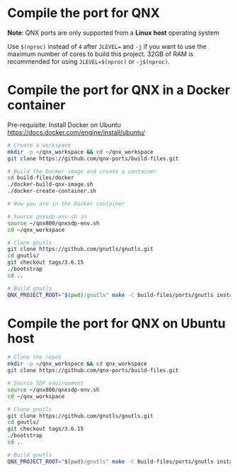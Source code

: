 # Compile the port for QNX

**Note**: QNX ports are only supported from a **Linux host** operating system

Use `$(nproc)` instead of `4` after `JLEVEL=` and `-j` if you want to use the maximum number of cores to build this project.
32GB of RAM is recommended for using `JLEVEL=$(nproc)` or `-j$(nproc)`.

# Compile the port for QNX in a Docker container

Pre-requisite: Install Docker on Ubuntu https://docs.docker.com/engine/install/ubuntu/

```bash
# Create a workspace
mkdir -p ~/qnx_workspace && cd ~/qnx_workspace
git clone https://github.com/qnx-ports/build-files.git

# Build the Docker image and create a container
cd build-files/docker
./docker-build-qnx-image.sh
./docker-create-container.sh

# Now you are in the Docker container

# Source qnxsdp-env.sh in
source ~/qnx800/qnxsdp-env.sh
cd ~/qnx_workspace

# Clone gnutls
git clone https://github.com/gnutls/gnutls.git
cd gnutls/
git checkout tags/3.6.15
./bootstrap
cd ..

# Build gnutls
QNX_PROJECT_ROOT="$(pwd)/gnutls" make -C build-files/ports/gnutls install JLEVEL=4
```

# Compile the port for QNX on Ubuntu host

```bash
# Clone the repos
mkdir -p ~/qnx_workspace && cd qnx_workspace
git clone https://github.com/qnx-ports/build-files.git

# Source SDP environment
source ~/qnx800/qnxsdp-env.sh
cd ~/qnx_workspace

# Clone gnutls
git clone https://github.com/gnutls/gnutls.git
cd gnutls/
git checkout tags/3.6.15
./bootstrap
cd ..

# Build gnutls
QNX_PROJECT_ROOT="$(pwd)/gnutls" make -C build-files/ports/gnutls install JLEVEL=4
```

